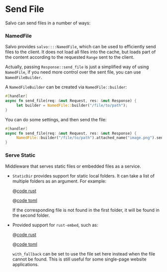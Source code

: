 # Send File

Salvo can send files in a number of ways:

### NamedFile

Salvo provides `salvo::::NamedFile`, which can be used to efficiently send files to the client. It does not load all files into the cache, but loads part of the content according to the requested `Range` sent to the client.

Actually, passing `Response::send_file` is just a simplified way of using `NamedFile`, if you need more control over the sent file, you can use `NamedFileBuilder`.

A `NamedFileBuilder` can be created via `NamedFile::builder`:


```rust
#[handler]
async fn send_file(req: &mut Request, res: &mut Response) {
     let builder = NamedFile::builder("/file/to/path");
}
```

You can do some settings, and then send the file:


```rust
#[handler]
async fn send_file(req: &mut Request, res: &mut Response) {
     NamedFile::builder("/file/to/path").attached_name("image.png").send(req.headers(), res).await;
}
```

### Serve Static


Middleware that serves static files or embedded files as a service.

* `StaticDir` provides support for static local folders. It can take a list of multiple folders as an argument. For example:

     <CodeGroup>
     <CodeGroupItem title="main.rs" active>

     @[code rust](../../../codes/static-dir-list/src/main.rs)

     </CodeGroupItem>
     <CodeGroupItem title="Cargo.toml">

     @[code toml](../../../codes/static-dir-list/Cargo.toml)

     </CodeGroupItem>
     </CodeGroup>

     If the corresponding file is not found in the first folder, it will be found in the second folder.

* Provided support for `rust-embed`, such as:
   
     <CodeGroup>
     <CodeGroupItem title="main.rs" active>

     @[code rust](../../../codes/static-embed-files/src/main.rs)

     </CodeGroupItem>
     <CodeGroupItem title="Cargo.toml">

     @[code toml](../../../codes/static-embed-files/Cargo.toml)

     </CodeGroupItem>
     </CodeGroup>

     `with_fallback` can be set to use the file set here instead when the file cannot be found. This is still useful for some single-page website applications.